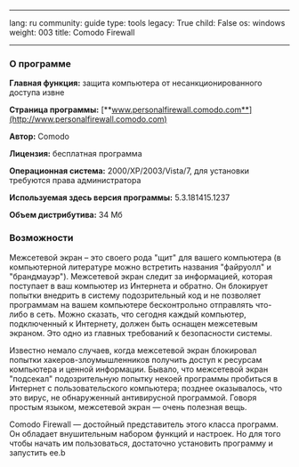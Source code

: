 

---

lang: ru
community: guide
type: tools
legacy: True
child: False
os: windows
weight: 003
title: Comodo Firewall

---

### О программе ###

**Главная функция:** защита компьютера от несанкционированного доступа извне

**Страница программы:** [**www.personalfirewall.comodo.com**](http://www.personalfirewall.comodo.com)

**Автор:** Comodo

**Лицензия:** бесплатная программа

**Операционная система:** 2000/XP/2003/Vista/7, для установки требуются права администратора

**Используемая здесь версия программы:** 5.3.181415.1237

**Объем дистрибутива:** 34 Мб

### Возможности ###

Межсетевой экран – это своего рода &quot;щит&quot; для вашего компьютера (в компьютерной литературе можно встретить названия &quot;файруолл&quot; и
&quot;брандмауэр&quot;). Межсетевой экран следит за информацией, которая
поступает в ваш компьютер из Интернета и обратно. Он блокирует попытки
внедрить в систему подозрительный код и не позволяет программам на
вашем компьютере бесконтрольно отправлять что-либо в сеть. Можно
сказать, что сегодня каждый компьютер, подключенный к Интернету, должен
быть оснащен межсетевым экраном. Это одно из главных требований к
безопасности системы.

Известно немало случаев, когда межсетевой экран блокировал попытки
хакеров-злоумышленников получить доступ к ресурсам компьютера и ценной
информации. Бывало, что межсетевой экран &quot;подсекал&quot; подозрительную попытку некоей программы пробиться в Интернет с пользовательского компьютера; позднее оказывалось, что это вирус, не обнаруженный антивирусной программой. Говоря простым языком, межсетевой экран — очень полезная вещь.

Comodo Firewall — достойный представитель этого класса программ. Он обладает внушительным набором функций и настроек. Но для
того чтобы начать им пользоваться, достаточно установить программу и
запустить ее.b

